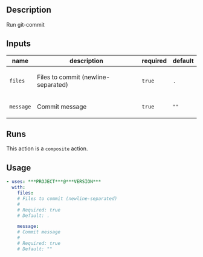 ## Description

Run git-commit

## Inputs

| name | description | required | default |
| --- | --- | --- | --- |
| `files` | <p>Files to commit (newline-separated)</p> | `true` | `.` |
| `message` | <p>Commit message</p> | `true` | `""` |


## Runs

This action is a `composite` action.

## Usage

```yaml
- uses: ***PROJECT***@***VERSION***
  with:
    files:
    # Files to commit (newline-separated)
    #
    # Required: true
    # Default: .

    message:
    # Commit message
    #
    # Required: true
    # Default: ""
```



